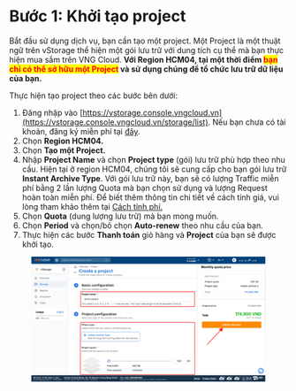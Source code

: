 # Bước 1: Khởi tạo project

Bắt đầu sử dụng dịch vụ, bạn cần tạo một project. Một Project là một thuật ngữ trên vStorage thể hiện một gói lưu trữ với dung tích cụ thể mà bạn thực hiện mua sắm trên VNG Cloud. **Với Region HCM04, tại  một thời điểm&#x20;**<mark style="color:red;">**bạn chỉ có thể sở hữu một Project**</mark>**&#x20;và sử dụng chúng để tổ chức lưu trữ dữ liệu của bạn.**

Thực hiện tạo project theo các bước bên dưới:

1. Đăng nhập vào [https://vstorage.console.vngcloud.vn](https://vstorage.console.vngcloud.vn/storage/list). Nếu bạn chưa có tài khoản, đăng ký miễn phí tại [đây](https://register.vngcloud.vn/signup).
2. Chọn **Region HCM04.**
3. Chọn **Tạo một Project.**
4. Nhập **Project Name** và chọn **Project type** (gói) lưu trữ phù hợp theo nhu cầu. Hiện tại ở region HCM04, chúng tôi sẽ cung cấp cho bạn gói lưu trữ **Instant Archive Type**. Với gói lưu trữ này, bạn sẽ có lượng Traffic miễn phí bằng 2 lần lượng Quota mà bạn chọn sử dụng và lượng Request hoàn toàn miễn phí. Để biết thêm thông tin chi tiết về cách tính giá, vui lòng tham khảo thêm tại [Cách tính phí.](../cach-tinh-phi.md)
5. Chọn **Quota** (dung lượng lưu trữ) mà bạn mong muốn.
6. Chọn **Period** và chọn/bỏ chọn **Auto-renew** theo nhu cầu của bạn.
7. Thực hiện các bước **Thanh toán** giỏ hàng và **Project** của bạn sẽ được khởi tạo.

<figure><img src="../../../../.gitbook/assets/image (6) (1) (1) (1) (1) (1) (1) (1) (1) (1) (1) (1) (1) (1) (1) (1) (1) (1) (1) (1) (1).png" alt=""><figcaption></figcaption></figure>
